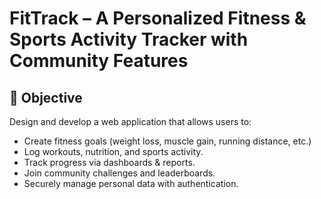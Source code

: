 # FitTrack – A Personalized Fitness & Sports Activity Tracker with Community Features

## 🎯 Objective
Design and develop a web application that allows users to:
- Create fitness goals (weight loss, muscle gain, running distance, etc.)
- Log workouts, nutrition, and sports activity.
- Track progress via dashboards & reports.
- Join community challenges and leaderboards.
- Securely manage personal data with authentication.
